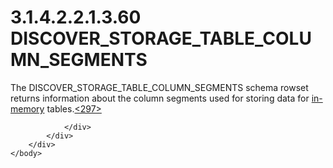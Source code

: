 <html dir="LTR" xmlns:mshelp="http://msdn.microsoft.com/mshelp" xmlns:ddue="http://ddue.schemas.microsoft.com/authoring/2003/5" xmlns:xlink="http://www.w3.org/1999/xlink" xmlns:tool="http://www.microsoft.com/tooltip">
    <head>
        <meta http-equiv="Content-Type" content="text/html; CHARSET=utf-8"></meta>
        <meta name="save" content="history"></meta>
        <title>3.1.4.2.2.1.3.60 DISCOVER_STORAGE_TABLE_COLUMN_SEGMENTS</title>
        <xml>
            <mshelp:toctitle title="3.1.4.2.2.1.3.60 DISCOVER_STORAGE_TABLE_COLUMN_SEGMENTS"></mshelp:toctitle>
            <mshelp:rltitle title="[MS-SSAS]: DISCOVER_STORAGE_TABLE_COLUMN_SEGMENTS"></mshelp:rltitle>
            <mshelp:keyword index="A" term="948d5135-5bf4-4cf7-82c5-3a38746c2fb8"></mshelp:keyword>
            <mshelp:attr name="DCSext.ContentType" value="open specification"></mshelp:attr>
            <mshelp:attr name="AssetID" value="948d5135-5bf4-4cf7-82c5-3a38746c2fb8"></mshelp:attr>
            <mshelp:attr name="TopicType" value="kbRef"></mshelp:attr>
            <mshelp:attr name="DCSext.Title" value="[MS-SSAS]: DISCOVER_STORAGE_TABLE_COLUMN_SEGMENTS" />
        </xml>
    </head>
    <body>
        <div id="header">
            <h1 class="heading">3.1.4.2.2.1.3.60 DISCOVER_STORAGE_TABLE_COLUMN_SEGMENTS</h1>
        </div>
        <div id="mainSection">
            <div id="mainBody">
                <div id="allHistory" class="saveHistory"></div>
                <div id="sectionSection0" class="section" name="collapseableSection">
                    

<p>The DISCOVER_STORAGE_TABLE_COLUMN_SEGMENTS schema rowset
returns information about the column segments used for storing data for <a href="8676f5ce-62d4-4244-a326-634bfed4aba4.html#gt_11f8e843-3672-4dc2-8c5a-8a97749cdb07">in-memory</a> tables.<a id="Appendix_A_Target_297"></a><a href="b9ac4859-2662-44ca-b131-9addd8b953dc.html#Appendix_A_297" aria-label="Product behavior note 297">&lt;297&gt;</a></p>


                </div>
            </div>
        </div>
    </body>
</html>
